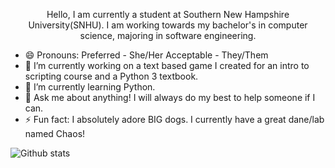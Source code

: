 <p align="center">
Hello, I am currently a student at Southern New Hampshire University(SNHU). I am working towards my bachelor's in computer science, majoring in software engineering.


- 😄 Pronouns: Preferred - She/Her Acceptable - They/Them
- 🔭 I’m currently working on a text based game I created for an intro to scripting course and a Python 3 textbook.
- 🌱 I’m currently learning Python.
- 💬 Ask me about anything! I will always do my best to help someone if I can.
- ⚡ Fun fact: I absolutely adore BIG dogs. I currently have a great dane/lab named Chaos!


![Github stats](https://github-readme-stats.vercel.app/api?username=TabbyCat444&theme=jolly&show_icons=true&count_private=true)
</p>
